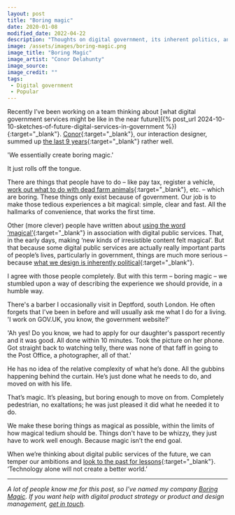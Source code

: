 ```yaml
---
layout: post
title: "Boring magic"
date: 2020-01-08
modified_date: 2022-04-22
description: "Thoughts on digital government, its inherent politics, and humility in design."
image: /assets/images/boring-magic.png
image_title: "Boring Magic"
image_artist: "Conor Delahunty"
image_source: 
image_credit: ""
tags:
 - Digital government
 - Popular
---
```


Recently I’ve been working on a team thinking about [what digital government services might be like in the near future]({% post_url 2024-10-10-sketches-of-future-digital-services-in-government %}){:target="_blank"}. [Conor](http://conordelahunty.com){:target="_blank"}, our interaction designer, summed up [the last 9 years](https://gds.blog.gov.uk/story/){:target="_blank"} rather well. 

'We essentially create boring magic.'

It just rolls off the tongue.

There are things that people have to do – like pay tax, register a vehicle, [work out what to do with dead farm animals](https://www.gov.uk/guidance/fallen-stock){:target="_blank"}, etc. – which are boring. These things only exist because of government. Our job is to make those tedious experiences a bit magical: simple, clear and fast. All the hallmarks of convenience, that works the first time.

Other (more clever) people have written about [using the word ‘magical’](https://www.doteveryone.org.uk/2019/10/just-enough-internet/){:target="_blank"} in association with digital public services. That, in the early days, making ‘new kinds of irresistible content felt magical’. But that because some digital public services are actually really important parts of people’s lives, particularly in government, things are much more serious – because [what we design is inherently political](https://www.fastcompany.com/3066631/software-is-politics){:target="_blank"}.

I agree with those people completely. But with this term – boring magic – we stumbled upon a way of describing the experience we should provide, in a humble way.  

There's a barber I occasionally visit in Deptford, south London. He often forgets that I've been in before and will usually ask me what I do for a living. 'I work on GOV.UK, you know, the government website?'

'Ah yes! Do you know, we had to apply for our daughter's passport recently and it was good. All done within 10 minutes. Took the picture on her phone. Got straight back to watching telly, there was none of that faff in going to the Post Office, a photographer, all of that.'

He has no idea of the relative complexity of what he’s done. All the gubbins happening behind the curtain. He’s just done what he needs to do, and moved on with his life. 

That’s magic. It’s pleasing, but boring enough to move on from. Completely pedestrian, no exaltations; he was just pleased it did what he needed it to do.

We make these boring things as magical as possible, within the limits of how magical tedium should be. Things don't have to be whizzy, they just have to work well enough. Because magic isn’t the end goal.

When we’re thinking about digital public services of the future, we can temper our ambitions and [look to the past for lessons](https://www.jacobinmag.com/2015/04/allende-chile-beer-medina-cybersyn/){:target="_blank"}. ‘Technology alone will not create a better world.’

---

_A lot of people know me for this post, so I’ve named my company [Boring Magic](https://boringmagi.cc). If you want help with digital product strategy or product and design management, [get in touch](https://boringmagi.cc/contact)._